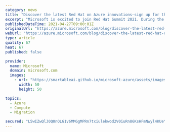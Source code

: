 ```yaml
---
category: news
title: "Discover the latest Red Hat on Azure innovations—sign up for the Red Hat Summit"
excerpt: "Microsoft is excited to join Red Hat Summit 2021. During the event, we will share the latest developments that enable Red Hat customers to operate natively in Azure. We will cover innovations across migration of Red Hat Enterprise Linux (RHEL) workloads, building cloud-native apps with Azure Red Hat"
publishedDateTime: 2021-04-27T09:00:01Z
originalUrl: "https://azure.microsoft.com/blog/discover-the-latest-red-hat-on-azure-innovations-sign-up-for-the-red-hat-summit/"
webUrl: "https://azure.microsoft.com/blog/discover-the-latest-red-hat-on-azure-innovations-sign-up-for-the-red-hat-summit/"
type: article
quality: 67
heat: 67
published: false

provider:
  name: Microsoft
  domain: microsoft.com
  images:
    - url: "https://smartableai.github.io/microsoft-azure/assets/images/organizations/microsoft.com-50x50.jpg"
      width: 50
      height: 50

topics:
  - Azure
  - Compute
  - Migration

secured: "L5wIZwQlJ0Q0nOLG1v6MMGgMPRn7txiulekwod2V0iuRn86KsHFmNwyl4KUeYyLZ4WY5F9C6jq1uaglZI7SATrF7izCI2dvDNYXfsP0N07uLXChJuuM7rZ8761xlIC0k1m9IFeY+a2ojbVUk7Kr+SqQWnByjf2goxWxthUvAMM2bNNjjKWh3lBNBkLF4fULGNVSNmGcPEeX1vZukDb/b4VIRD82yp6Q+Tw3aXAKhgktc0bXMTJJ908cfEnptYmfs5aN/hIQaHyw+CKxD1OWFrtVtlu8agElm2O/eUse18wSN8yRrrPzrF9OWWYDqPElDehz3hEyApFLJ7+RjlZbLe+0xV0XzuiVsWmZGLZCgoT8=;L75//5D/S6QP4meGYjgNGw=="
---
```



